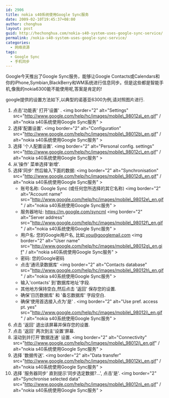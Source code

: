 ```yaml
---
id: 2906
title: nokia s40系统使用Google Sync服务
date: 2009-02-10T19:45:37+08:00
author: chonghua
layout: post
guid: http://hechonghua.com/nokia-s40-system-uses-google-sync-service/
permalink: /nokia-s40-system-uses-google-sync-service/
categories:
  - 网络资源
tags:
  - Google Sync
  - 手机同步
---
```

Google今天推出了Google Sync服务，能够让Google Contacts或Calendars和你的iPhone,Symbian,BlackBerry和WM系统进行信息同步。但是这些都是智能手机,像我的nokia6300能不能使用呢,答案是肯定的!

<!--more-->

google提供的设置方法如下,以典型的诺基亚6300为例,请对照图片进行.

  1. 点击'功能表' 打开'设置' . <img border="2" alt="Settings" src="http://www.google.com/help/hc/images/mobile\_98012a\_en.gif" / alt="nokia s40系统使用Google Sync服务" > 
  2. 选择'配置设置'. <img border="2" alt="Configuration" src="http://www.google.com/help/hc/images/mobile\_98012b\_en.gif" / alt="nokia s40系统使用Google Sync服务" > 
  3. 选择 '个人配置设置'. <img border="2" alt="Personal config. settings" src="http://www.google.com/help/hc/images/mobile\_98012c\_en.gif" / alt="nokia s40系统使用Google Sync服务" > 
  4. 从'操作' 菜单选择'新增'. 
  5. 选择'同步' 然后输入下面的数据: <img border="2" alt="Synchronisation" src="http://www.google.com/help/hc/images/mobile\_98012d\_en.gif" / alt="nokia s40系统使用Google Sync服务" > 
      * 账号名称: Google Sync (或任何您所选择的其它名称) <img border="2" alt="Account name" src="http://www.google.com/help/hc/images/mobile\_98012e\_en.gif" / alt="nokia s40系统使用Google Sync服务" > 
      * 服务器地址: https://m.google.com/syncml <img border="2" alt="Server address" src="http://www.google.com/help/hc/images/mobile\_98012f\_en.gif" / alt="nokia s40系统使用Google Sync服务" > 
      * 用户名: 您的Google用户名, <font color="#000000">比如,</font>you@googlemail.com <img border="2" alt="User name" src="http://www.google.com/help/hc/images/mobile\_98012g\_en.gif" / alt="nokia s40系统使用Google Sync服务" > 
      * 密码: 您的Google密码 
      * 点击'通讯录数据库' <img border="2" alt="Contacts database" src="http://www.google.com/help/hc/images/mobile\_98012h\_en.gif" / alt="nokia s40系统使用Google Sync服务" > 
      * 输入'contacts' 到'数据库地址'字段. 
      * 其他地方保持空白,然后点击 '返回' 保存您的设置. 
      * 确保'日历数据库' 和 '备忘数据库' 字段空白. 
      * 确保'使用首选接入点为'是' . <img border="2" alt="Use pref. access pt. yes" src="http://www.google.com/help/hc/images/mobile\_98012i\_en.gif" / alt="nokia s40系统使用Google Sync服务" > 
  6. 点击 '返回' 退出该屏幕并保存您的设置. 
  7. 点击 '返回' 两次到主'设置'屏幕. 
  8. 滚动到并打开'数据连通' 设置. <img border="2" alt="Connectivity" src="http://www.google.com/help/hc/images/mobile\_98012j\_en.gif" / alt="nokia s40系统使用Google Sync服务" > 
  9. 选择 '数据传送'. <img border="2" alt="Data transfer" src="http://www.google.com/help/hc/images/mobile\_98012k\_en.gif" / alt="nokia s40系统使用Google Sync服务" > 
 10. 选择 '服务器同步' 直到提示'同步选定数据?...', 点击'是'. <img border="2" alt="Synchronise selected data" src="http://www.google.com/help/hc/images/mobile\_98012n\_en.gif" / alt="nokia s40系统使用Google Sync服务" >